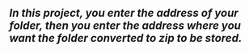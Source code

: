 ## *In this project, you enter the address of your folder, then you enter the address where you want the folder converted to zip to be stored.*
